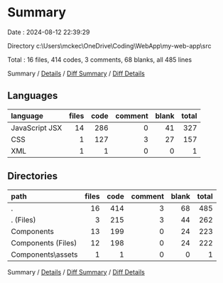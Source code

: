 # Summary

Date : 2024-08-12 22:39:29

Directory c:\\Users\\mckec\\OneDrive\\Coding\\WebApp\\my-web-app\\src

Total : 16 files,  414 codes, 3 comments, 68 blanks, all 485 lines

Summary / [Details](details.md) / [Diff Summary](diff.md) / [Diff Details](diff-details.md)

## Languages
| language | files | code | comment | blank | total |
| :--- | ---: | ---: | ---: | ---: | ---: |
| JavaScript JSX | 14 | 286 | 0 | 41 | 327 |
| CSS | 1 | 127 | 3 | 27 | 157 |
| XML | 1 | 1 | 0 | 0 | 1 |

## Directories
| path | files | code | comment | blank | total |
| :--- | ---: | ---: | ---: | ---: | ---: |
| . | 16 | 414 | 3 | 68 | 485 |
| . (Files) | 3 | 215 | 3 | 44 | 262 |
| Components | 13 | 199 | 0 | 24 | 223 |
| Components (Files) | 12 | 198 | 0 | 24 | 222 |
| Components\\assets | 1 | 1 | 0 | 0 | 1 |

Summary / [Details](details.md) / [Diff Summary](diff.md) / [Diff Details](diff-details.md)
